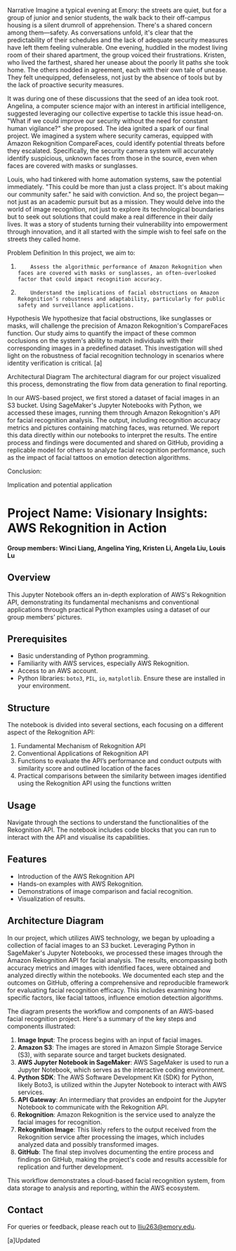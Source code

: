 ﻿Narrative
Imagine a typical evening at Emory: the streets are quiet, but for a group of junior and senior students, the walk back to their off-campus housing is a silent drumroll of apprehension. There's a shared concern among them—safety. As conversations unfold, it's clear that the predictability of their schedules and the lack of adequate security measures have left them feeling vulnerable. One evening, huddled in the modest living room of their shared apartment, the group voiced their frustrations. Kristen, who lived the farthest, shared her unease about the poorly lit paths she took home. The others nodded in agreement, each with their own tale of unease. They felt unequipped, defenseless, not just by the absence of tools but by the lack of proactive security measures.
 
It was during one of these discussions that the seed of an idea took root. Angelina, a computer science major with an interest in artificial intelligence, suggested leveraging our collective expertise to tackle this issue head-on. "What if we could improve our security without the need for constant human vigilance?" she proposed. The idea ignited a spark of our final project. We imagined a system where security cameras, equipped with Amazon Rekognition CompareFaces, could identify potential threats before they escalated. Specifically, the security camera system will accurately identify suspicious, unknown faces from those in the source, even when faces are covered with masks or sunglasses. 


Louis, who had tinkered with home automation systems, saw the potential immediately. "This could be more than just a class project. It's about making our community safer." he said with conviction. And so, the project began—not just as an academic pursuit but as a mission. They would delve into the world of image recognition, not just to explore its technological boundaries but to seek out solutions that could make a real difference in their daily lives. It was a story of students turning their vulnerability into empowerment through innovation, and it all started with the simple wish to feel safe on the streets they called home.
 
Problem Definition
In this project, we aim to:
1.         Assess the algorithmic performance of Amazon Rekognition when faces are covered with masks or sunglasses, an often-overlooked factor that could impact recognition accuracy.
2.         Understand the implications of facial obstructions on Amazon Rekognition’s robustness and adaptability, particularly for public safety and surveillance applications.
 
Hypothesis
We hypothesize that facial obstructions, like sunglasses or masks, will challenge the precision of Amazon Rekognition's CompareFaces function. Our study aims to quantify the impact of these common occlusions on the system's ability to match individuals with their corresponding images in a predefined dataset. This investigation will shed light on the robustness of facial recognition technology in scenarios where identity verification is critical.
[a]
 
   
Architectural Diagram
The architectural diagram for our project visualized this process, demonstrating the flow from data generation to final reporting.
 
In our AWS-based project, we first stored a dataset of facial images in an S3 bucket. Using SageMaker's Jupyter Notebooks with Python, we accessed these images, running them through Amazon Rekognition's API for facial recognition analysis. The output, including recognition accuracy metrics and pictures containing matching faces, was returned. We report this data directly within our notebooks to interpret the results. The entire process and findings were documented and shared on GitHub, providing a replicable model for others to analyze facial recognition performance, such as the impact of facial tattoos on emotion detection algorithms.
 
 
Conclusion:


Implication and potential application














# Project Name: Visionary Insights: AWS Rekognition in Action
#### Group members: Winci Liang, Angelina Ying, Kristen Li, Angela Liu, Louis Lu


## Overview
This Jupyter Notebook offers an in-depth exploration of AWS's Rekognition API, demonstrating its fundamental mechanisms and conventional applications through practical Python examples using a dataset of our group members’ pictures.


## Prerequisites
- Basic understanding of Python programming.
- Familiarity with AWS services, especially AWS Rekognition.
- Access to an AWS account.
- Python libraries: `boto3`, `PIL`, `io`, `matplotlib`. Ensure these are installed in your environment.




## Structure
The notebook is divided into several sections, each focusing on a different aspect of the Rekognition API:
1. Fundamental Mechanism of Rekognition API
2. Conventional Applications of Rekognition API
3. Functions to evaluate the API’s performance and conduct outputs with similarity score and outlined location of the faces
4. Practical comparisons between the similarity between images identified using the Rekognition API using the functions written




## Usage
Navigate through the sections to understand the functionalities of the Rekognition API. The notebook includes code blocks that you can run to interact with the API and visualise its capabilities.


## Features
- Introduction of the AWS Rekognition API
- Hands-on examples with AWS Rekognition.
- Demonstrations of image comparison and facial recognition.
- Visualization of results.


## Architecture Diagram
  

In our project, which utilizes AWS technology, we began by uploading a collection of facial images to an S3 bucket. Leveraging Python in SageMaker's Jupyter Notebooks, we processed these images through the Amazon Rekognition API for facial analysis. The results, encompassing both accuracy metrics and images with identified faces, were obtained and analyzed directly within the notebooks. We documented each step and the outcomes on GitHub, offering a comprehensive and reproducible framework for evaluating facial recognition efficacy. This includes examining how specific factors, like facial tattoos, influence emotion detection algorithms.


The diagram presents the workflow and components of an AWS-based facial recognition project. Here's a summary of the key steps and components illustrated:


1. **Image Input**: The process begins with an input of facial images.
2. **Amazon S3**: The images are stored in Amazon Simple Storage Service (S3), with separate source and target buckets designated.
3. **AWS Jupyter Notebook in SageMaker**: AWS SageMaker is used to run a Jupyter Notebook, which serves as the interactive coding environment.
4. **Python SDK**: The AWS Software Development Kit (SDK) for Python, likely Boto3, is utilized within the Jupyter Notebook to interact with AWS services.
5. **API Gateway**: An intermediary that provides an endpoint for the Jupyter Notebook to communicate with the Rekognition API.
6. **Rekognition**: Amazon Rekognition is the service used to analyze the facial images for recognition.
7. **Rekognition Image**: This likely refers to the output received from the Rekognition service after processing the images, which includes analyzed data and possibly transformed images.
8. **GitHub**: The final step involves documenting the entire process and findings on GitHub, making the project's code and results accessible for replication and further development.


This workflow demonstrates a cloud-based facial recognition system, from data storage to analysis and reporting, within the AWS ecosystem.






## Contact
For queries or feedback, please reach out to lliu263@emory.edu.




[a]Updated